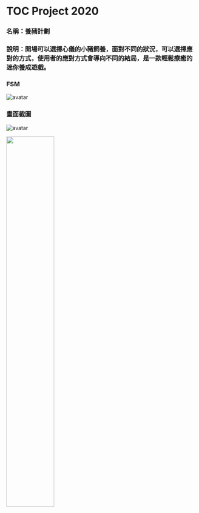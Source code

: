 # TOC Project 2020

### 名稱：養豬計劃

### 說明：開場可以選擇心儀的小豬飼養，面對不同的狀況，可以選擇應對的方式，使用者的應對方式會導向不同的結局，是一款輕鬆療癒的迷你養成遊戲。

### FSM

![avatar](https://i.imgur.com/0fEJuRe.png)

### 畫面截圖

![avatar](https://i.imgur.com/zqjYGYK.png)

<img src="https://i.imgur.com/xuG4K3h.png" width="50%" height="50%" />
